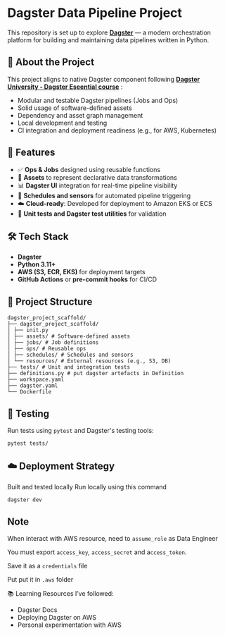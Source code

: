 # Dagster Data Pipeline Project

This repository is set up to explore **[Dagster](https://dagster.io/)** — a modern orchestration platform for building and maintaining data pipelines written in Python.

## 🧠 About the Project

This project aligns to native Dagster component following **[Dagster University - Dagster Eseential course](https://courses.dagster.io/)** :

- Modular and testable Dagster pipelines (Jobs and Ops)
- Solid usage of software-defined assets
- Dependency and asset graph management
- Local development and testing
- CI integration and deployment readiness (e.g., for AWS, Kubernetes)

## 🚀 Features

- ✅ **Ops & Jobs** designed using reusable functions
- 🔗 **Assets** to represent declarative data transformations
- 📊 **Dagster UI** integration for real-time pipeline visibility
- 🔁 **Schedules and sensors** for automated pipeline triggering
- ☁️ **Cloud-ready**: Developed for deployment to Amazon EKS or ECS
- 🧪 **Unit tests and Dagster test utilities** for validation

## 🛠️ Tech Stack

- **Dagster**
- **Python 3.11+**
- **AWS (S3, ECR, EKS)** for deployment targets
- **GitHub Actions** or **pre-commit hooks** for CI/CD

## 📁 Project Structure
```
dagster_project_scaffold/
├── dagster_project_scaffold/
│ ├── init.py
│ ├── assets/ # Software-defined assets
│ ├── jobs/ # Job definitions
│ ├── ops/ # Reusable ops
│ ├── schedules/ # Schedules and sensors
│ └── resources/ # External resources (e.g., S3, DB)
├── tests/ # Unit and integration tests
├── definitions.py # put dagster artefacts in Definition
├── workspace.yaml
├── dagster.yaml
└── Dockerfile
```

## 🧪 Testing

Run tests using `pytest` and Dagster's testing tools:

```bash
pytest tests/
```

## ☁️ Deployment Strategy
Built and tested locally
Run locally using this command

```bash
dagster dev 
```

## Note
When interact with AWS resource, need to `assume_role` as Data Engineer

You must export `access_key`, `access_secret` and a`ccess_token`.

Save it as a `credentials` file

Put put it in `.aws` folder

📚 Learning Resources
I’ve followed:

- Dagster Docs
- Deploying Dagster on AWS
- Personal experimentation with AWS
